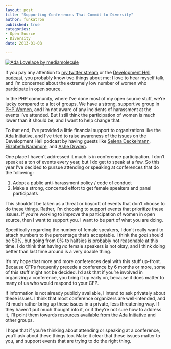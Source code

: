 ```yaml
---
layout: post
title: "Supporting Conferences That Commit to Diversity"
author: funkatron
published: true
categories:
- Open Source
- Diversity
date: 2013-01-08

---
```


[![Ada Lovelace by mediamolecule](http://farm4.staticflickr.com/3470/3818168858_2e12cdd47c_b.jpg "Ada Lovelace by mediamolecule")](http://www.flickr.com/photos/mediamolecule/3818168858/)

If you pay any attention to [my twitter stream](http://funkatron.com) or the [Development Hell podcast](http://devhell.info), you probably know two things about me: I love to hear myself talk, and I’m concerned about the extremely low number of women who participate in open source.

In the PHP community, where I’ve done most of my open source stuff, we’re lucky compared to a lot of groups. We have a strong, supportive group in [PHP Women](http://phpwomen.org/), and I’m not aware of any incidents of harassment at the events I’ve attended. But I still think the participation of women is much lower than it should be, and I want to help change that.

To that end, I’ve provided a little financial support to organizations like the [Ada Initiative](http://adainitiative.org/), and I’ve tried to raise awareness of the issues on the Development Hell podcast by having guests like [Selena Deckelmann](http://devhell.info/post/2012-02-16/i-do-not-code-with-my-vagina/), [Elizabeth Naramore](http://devhell.info/post/2012-10-06/the-grace-hopper-rape-whistle/), and [Ashe Dryden](http://devhell.info/post/2012-11-25/the-bozo-brush/).

One place I haven't addressed it much is in conference participation. I don’t speak at a ton of events every year, but I do get to speak at a few. So this year I’ve decided to pursue attending or speaking at conferences that do the following:

1. Adopt a public anti-harassment policy / code of conduct
2. Make a strong, concerted effort to get female speakers and panel participants

This shouldn’t be taken as a threat or boycott of events that don’t choose to do these things. Rather, I’m choosing to support events that prioritize these issues. If you’re working to improve the participation of women in open source, then I want to support you. I want to be part of what you are doing.

Specifically regarding the number of female speakers, I don’t really want to attach numbers to the percentage that’s acceptable. I think the *goal* should be 50%, but going from 0% to halfsies is probably not reasonable at this time. I do think that having *no* female speakers is not okay, and I think doing better than last time around is a very doable thing.

It’s my hope that more and more conferences deal with this stuff up-front. Because CFPs frequently precede a conference by 6 months or more, some of this stuff might not be decided. I’d ask that if you’re involved in organizing a conference, you bring it up early on, because it does matter to many of us who would respond to your CFP.

If information is not already publicly available, I intend to ask privately about these issues. I think that most conference organizers are well-intended, and I’d much rather bring up these issues in a private, less threatening way. If they haven’t put much thought into it, or if they’re not sure how to address it, I’ll point them towards [resources available from the Ada Initiative](http://adainitiative.org/) and other groups.

I hope that if you’re thinking about attending or speaking at a conference, you’ll ask about these things too. Make it clear that these issues matter to you, and support events that are trying to do the right thing.